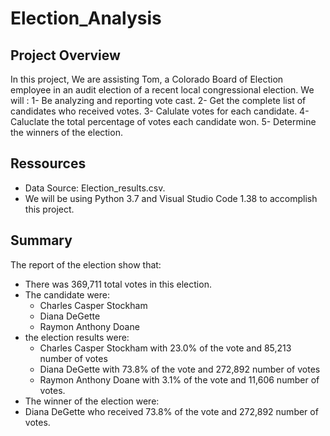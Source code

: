# Election_Analysis
## Project Overview
In this project, We are assisting Tom, a Colorado Board of Election employee in an audit election  of a recent local congressional election. We will : 
1- Be analyzing and reporting vote cast.
2- Get the complete list of candidates who received votes.
3- Calulate votes for each candidate. 
4- Caluclate the total percentage of votes each candidate won.
5- Determine the winners of the election. 

## Ressources 
- Data Source: Election_results.csv.
- We will be using Python 3.7 and Visual Studio Code 1.38 to accomplish this project. 

## Summary
The report of the election show that:
- There was 369,711 total votes in this election.
- The candidate were:
    - Charles Casper Stockham
    - Diana DeGette
    - Raymon Anthony Doane
- the election results were:
    -  Charles Casper Stockham with 23.0% of the vote and 85,213 number of votes
    - Diana DeGette with 73.8% of the vote and 272,892 number of votes
    - Raymon Anthony Doane with 3.1% of the vote and 11,606 number of votes.
- The winner of the election were: 
- Diana DeGette who received 73.8% of the vote and 272,892 number of votes.

